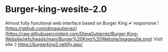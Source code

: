 # Burger-king-wesite-2.0
Almost fully functional web interface based on Burger King ✔ responsive
![https://github.com/dimagutierrez](https://raw.githubusercontent.com/DimaGutierrez/Burger-King-Website/refs/heads/main/Burger%20King%20Website/images/bk.png)
Visit site :) https://burgerking2.netlify.app/
